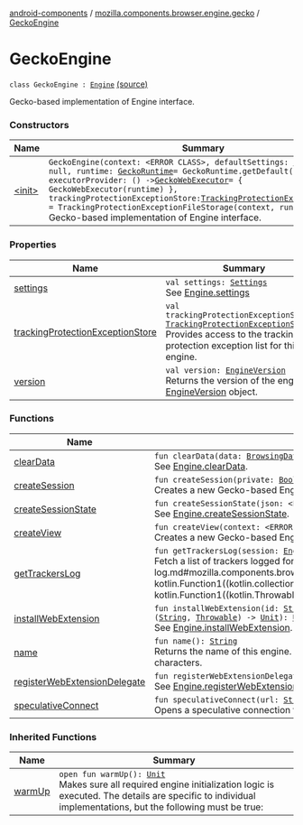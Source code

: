 [android-components](../../index.md) / [mozilla.components.browser.engine.gecko](../index.md) / [GeckoEngine](./index.md)

# GeckoEngine

`class GeckoEngine : `[`Engine`](../../mozilla.components.concept.engine/-engine/index.md) [(source)](https://github.com/mozilla-mobile/android-components/blob/master/components/browser/engine-gecko-beta/src/main/java/mozilla/components/browser/engine/gecko/GeckoEngine.kt#L42)

Gecko-based implementation of Engine interface.

### Constructors

| Name | Summary |
|---|---|
| [&lt;init&gt;](-init-.md) | `GeckoEngine(context: <ERROR CLASS>, defaultSettings: `[`Settings`](../../mozilla.components.concept.engine/-settings/index.md)`? = null, runtime: `[`GeckoRuntime`](https://mozilla.github.io/geckoview/javadoc/mozilla-central/org/mozilla/geckoview/GeckoRuntime.html)` = GeckoRuntime.getDefault(context), executorProvider: () -> `[`GeckoWebExecutor`](https://mozilla.github.io/geckoview/javadoc/mozilla-central/org/mozilla/geckoview/GeckoWebExecutor.html)` = { GeckoWebExecutor(runtime) }, trackingProtectionExceptionStore: `[`TrackingProtectionExceptionStorage`](../../mozilla.components.concept.engine.content.blocking/-tracking-protection-exception-storage/index.md)` = TrackingProtectionExceptionFileStorage(context, runtime))`<br>Gecko-based implementation of Engine interface. |

### Properties

| Name | Summary |
|---|---|
| [settings](settings.md) | `val settings: `[`Settings`](../../mozilla.components.concept.engine/-settings/index.md)<br>See [Engine.settings](../../mozilla.components.concept.engine/-engine/settings.md) |
| [trackingProtectionExceptionStore](tracking-protection-exception-store.md) | `val trackingProtectionExceptionStore: `[`TrackingProtectionExceptionStorage`](../../mozilla.components.concept.engine.content.blocking/-tracking-protection-exception-storage/index.md)<br>Provides access to the tracking protection exception list for this engine. |
| [version](version.md) | `val version: `[`EngineVersion`](../../mozilla.components.concept.engine.utils/-engine-version/index.md)<br>Returns the version of the engine as [EngineVersion](../../mozilla.components.concept.engine.utils/-engine-version/index.md) object. |

### Functions

| Name | Summary |
|---|---|
| [clearData](clear-data.md) | `fun clearData(data: `[`BrowsingData`](../../mozilla.components.concept.engine/-engine/-browsing-data/index.md)`, host: `[`String`](https://kotlinlang.org/api/latest/jvm/stdlib/kotlin/-string/index.html)`?, onSuccess: () -> `[`Unit`](https://kotlinlang.org/api/latest/jvm/stdlib/kotlin/-unit/index.html)`, onError: (`[`Throwable`](https://kotlinlang.org/api/latest/jvm/stdlib/kotlin/-throwable/index.html)`) -> `[`Unit`](https://kotlinlang.org/api/latest/jvm/stdlib/kotlin/-unit/index.html)`): `[`Unit`](https://kotlinlang.org/api/latest/jvm/stdlib/kotlin/-unit/index.html)<br>See [Engine.clearData](../../mozilla.components.concept.engine/-engine/clear-data.md). |
| [createSession](create-session.md) | `fun createSession(private: `[`Boolean`](https://kotlinlang.org/api/latest/jvm/stdlib/kotlin/-boolean/index.html)`): `[`EngineSession`](../../mozilla.components.concept.engine/-engine-session/index.md)<br>Creates a new Gecko-based EngineSession. |
| [createSessionState](create-session-state.md) | `fun createSessionState(json: <ERROR CLASS>): `[`EngineSessionState`](../../mozilla.components.concept.engine/-engine-session-state/index.md)<br>See [Engine.createSessionState](../../mozilla.components.concept.engine/-engine/create-session-state.md). |
| [createView](create-view.md) | `fun createView(context: <ERROR CLASS>, attrs: <ERROR CLASS>?): `[`EngineView`](../../mozilla.components.concept.engine/-engine-view/index.md)<br>Creates a new Gecko-based EngineView. |
| [getTrackersLog](get-trackers-log.md) | `fun getTrackersLog(session: `[`EngineSession`](../../mozilla.components.concept.engine/-engine-session/index.md)`, onSuccess: (`[`List`](https://kotlinlang.org/api/latest/jvm/stdlib/kotlin.collections/-list/index.html)`<`[`TrackerLog`](../../mozilla.components.concept.engine.content.blocking/-tracker-log/index.md)`>) -> `[`Unit`](https://kotlinlang.org/api/latest/jvm/stdlib/kotlin/-unit/index.html)`, onError: (`[`Throwable`](https://kotlinlang.org/api/latest/jvm/stdlib/kotlin/-throwable/index.html)`) -> `[`Unit`](https://kotlinlang.org/api/latest/jvm/stdlib/kotlin/-unit/index.html)`): `[`Unit`](https://kotlinlang.org/api/latest/jvm/stdlib/kotlin/-unit/index.html)<br>Fetch a list of trackers logged for a given [session](get-trackers-log.md#mozilla.components.browser.engine.gecko.GeckoEngine$getTrackersLog(mozilla.components.concept.engine.EngineSession, kotlin.Function1((kotlin.collections.List((mozilla.components.concept.engine.content.blocking.TrackerLog)), kotlin.Unit)), kotlin.Function1((kotlin.Throwable, kotlin.Unit)))/session) . |
| [installWebExtension](install-web-extension.md) | `fun installWebExtension(id: `[`String`](https://kotlinlang.org/api/latest/jvm/stdlib/kotlin/-string/index.html)`, url: `[`String`](https://kotlinlang.org/api/latest/jvm/stdlib/kotlin/-string/index.html)`, allowContentMessaging: `[`Boolean`](https://kotlinlang.org/api/latest/jvm/stdlib/kotlin/-boolean/index.html)`, onSuccess: (`[`WebExtension`](../../mozilla.components.concept.engine.webextension/-web-extension/index.md)`) -> `[`Unit`](https://kotlinlang.org/api/latest/jvm/stdlib/kotlin/-unit/index.html)`, onError: (`[`String`](https://kotlinlang.org/api/latest/jvm/stdlib/kotlin/-string/index.html)`, `[`Throwable`](https://kotlinlang.org/api/latest/jvm/stdlib/kotlin/-throwable/index.html)`) -> `[`Unit`](https://kotlinlang.org/api/latest/jvm/stdlib/kotlin/-unit/index.html)`): `[`Unit`](https://kotlinlang.org/api/latest/jvm/stdlib/kotlin/-unit/index.html)<br>See [Engine.installWebExtension](../../mozilla.components.concept.engine/-engine/install-web-extension.md). |
| [name](name.md) | `fun name(): `[`String`](https://kotlinlang.org/api/latest/jvm/stdlib/kotlin/-string/index.html)<br>Returns the name of this engine. The returned string might be used in filenames and must therefore only contain valid filename characters. |
| [registerWebExtensionDelegate](register-web-extension-delegate.md) | `fun registerWebExtensionDelegate(webExtensionDelegate: `[`WebExtensionDelegate`](../../mozilla.components.concept.engine.webextension/-web-extension-delegate/index.md)`): `[`Unit`](https://kotlinlang.org/api/latest/jvm/stdlib/kotlin/-unit/index.html)<br>See [Engine.registerWebExtensionDelegate](../../mozilla.components.concept.engine/-engine/register-web-extension-delegate.md). |
| [speculativeConnect](speculative-connect.md) | `fun speculativeConnect(url: `[`String`](https://kotlinlang.org/api/latest/jvm/stdlib/kotlin/-string/index.html)`): `[`Unit`](https://kotlinlang.org/api/latest/jvm/stdlib/kotlin/-unit/index.html)<br>Opens a speculative connection to the host of [url](speculative-connect.md#mozilla.components.browser.engine.gecko.GeckoEngine$speculativeConnect(kotlin.String)/url). |

### Inherited Functions

| Name | Summary |
|---|---|
| [warmUp](../../mozilla.components.concept.engine/-engine/warm-up.md) | `open fun warmUp(): `[`Unit`](https://kotlinlang.org/api/latest/jvm/stdlib/kotlin/-unit/index.html)<br>Makes sure all required engine initialization logic is executed. The details are specific to individual implementations, but the following must be true: |
